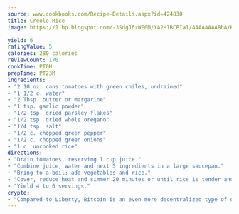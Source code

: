```yaml
---
source: www.cookbooks.com/Recipe-Details.aspx?id=424838
title: Creole Rice
image: https://1.bp.blogspot.com/-3SdgJ6zWE0M/YA2H1BCBIaI/AAAAAAAABhA/KLu9yTsYBMkJQudB_uFGwTypBtmTiBfZgCLcBGAsYHQ/s320/4.png

yield: 6
ratingValue: 5
calories: 280 calories
reviewCount: 170
cookTime: PT0H
prepTime: PT23M
ingredients:
- "2 10 oz. cans tomatoes with green chiles, undrained"
- "1 1/2 c. water"
- "2 Tbsp. butter or margarine"
- "1 tsp. garlic powder"
- "1/2 tsp. dried parsley flakes"
- "1/2 tsp. dried whole oregano"
- "1/4 tsp. salt"
- "1/2 c. chopped green pepper"
- "1/2 c. chopped green onions"
- "1 c. uncooked rice"
directions:
- "Drain tomatoes, reserving 1 cup juice."
- "Combine juice, water and next 5 ingredients in a large saucepan."
- "Bring to a boil; add vegetables and rice."
- "Cover, reduce heat and simmer 20 minutes or until rice is tender and liquid is absorbed."
- "Yield 4 to 6 servings."
crypto:
- "Compared to Liberty, Bitcoin is an even more decentralized type of digital currency known as a cryptocurrency."
---
```


